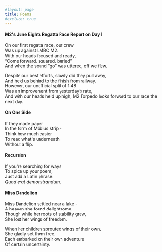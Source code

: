 ```yaml
---
#layout: page
title: Poems
#exclude: true
---
```

#### M2's June Eights Regatta Race Report on Day 1

On our first regatta race, our crew  
Was up against LMBC M2.  
With our heads focused and ready,  
“Come forward, squared, buried”  
And when the sound “go” was uttered, off we flew. 



Despite our best efforts, slowly did they pull away,  
And held us behind to the finish from railway.   
However, our unofficial split of 1:48  
Was an improvement from yesterday’s rate,  
And with our heads held up high, M2 Torpedo looks forward to our race the next day.

#### On One Side
If they made paper  
In the form of Möbius strip -   
Think how much easier  
To read what's underneath  
Without a flip.

#### Recursion
If you're searching for ways  
To spice up your poem,  
Just add a Latin phrase:  
*Quod erat demonstrandum*.

#### Miss Dandelion
Miss Dandelion settled near a lake -  
A heaven she found delightsome.  
Though while her roots of stability grew,  
She lost her wings of freedom.

When her children sprouted wings of their own,  
She gladly set them free.  
Each embarked on their own adventure  
Of certain uncertainty.